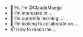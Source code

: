 - 👋 Hi, I’m @ClaudeManga
- 👀 I’m interested in ...
- 🌱 I’m currently learning ...
- 💞️ I’m looking to collaborate on ...
- 📫 How to reach me ...

<!---
ClaudeManga/ClaudeManga is a ✨ special ✨ repository because its `README.md` (this file) appears on your GitHub profile.
You can click the Preview link to take a look at your changes.
--->

